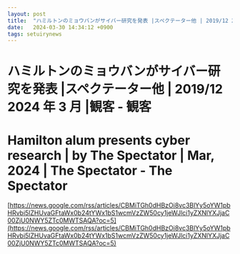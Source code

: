 ```yaml
---
layout: post
title:  "ハミルトンのミョウバンがサイバー研究を発表 |スペクテーター他 | 2019/12 2024 年 3 月 |観客 - 観客"
date:   2024-03-30 14:34:12 +0900
tags: setuirynews 
---
```


# ハミルトンのミョウバンがサイバー研究を発表 |スペクテーター他 | 2019/12 2024 年 3 月 |観客 - 観客



# Hamilton alum presents cyber research | by The Spectator | Mar, 2024 | The Spectator - The Spectator

[https://news.google.com/rss/articles/CBMiTGh0dHBzOi8vc3BlYy5oYW1pbHRvbi5lZHUvaGFtaWx0b24tYWx1bS1wcmVzZW50cy1jeWJlci1yZXNlYXJjaC00ZjU0NWY5ZTc0MWTSAQA?oc=5](https://news.google.com/rss/articles/CBMiTGh0dHBzOi8vc3BlYy5oYW1pbHRvbi5lZHUvaGFtaWx0b24tYWx1bS1wcmVzZW50cy1jeWJlci1yZXNlYXJjaC00ZjU0NWY5ZTc0MWTSAQA?oc=5)


